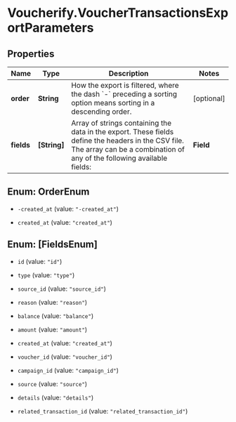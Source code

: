 # Voucherify.VoucherTransactionsExportParameters

## Properties

Name | Type | Description | Notes
------------ | ------------- | ------------- | -------------
**order** | **String** | How the export is filtered, where the dash &#x60;-&#x60; preceding a sorting option means sorting in a descending order. | [optional] 
**fields** | **[String]** | Array of strings containing the data in the export. These fields define the headers in the CSV file. The array can be a combination of any of the following available fields:  | **Field** | **Definition** | **Example Export** | |:---|:---|:---| | id | Unique transaction ID. | vtx_0cb7811f1c07765800 | | type | Transaction type. | - &#x60;CREDITS_REMOVAL&#x60; &lt;br /&gt; - &#x60;CREDITS_ADDITION&#x60; &lt;br /&gt; - &#x60;CREDITS_REFUND&#x60; &lt;br /&gt; - &#x60;CREDITS_REDEMPTION&#x60; &lt;br /&gt; - &#x60;POINTS_ACCRUAL&#x60; &lt;br /&gt; - &#x60;POINTS_REDEMPTION&#x60;&lt;br /&gt; - &#x60;POINTS_REFUND&#x60;&lt;br /&gt; - &#x60;POINTS_ADDITION&#x60;&lt;br /&gt; - &#x60;POINTS_REMOVAL&#x60;&lt;br /&gt; - &#x60;POINTS_EXPIRATION&#x60;&lt;br /&gt; - &#x60;POINTS_TRANSFER_IN&#x60;&lt;br /&gt; - &#x60;POINTS_TRANSFER_OUT&#x60; | | source_id | Unique transaction source ID. | 8638 | | reason | Contains the reason for the transaction if one was included originally. |  | | balance | The gift card or loyalty card balance after the transaction. |  | | amount | The amount of gift card or loyalty card credits being allocated during the transaction. This value can either be negative or positive depending on the nature of the transaction. |  | | created_at | Timestamp in ISO 8601 format representing the date and time when the transaction was created. | 2022-03-09T09:16:32.521Z  | | voucher_id | Unique Voucher ID. | v_dky7ksKfPX50Wb2Bxvcoeb1xT20b6tcp | | campaign_id | Parent campaign ID. | camp_FNYR4jhqZBM9xTptxDGgeNBV | | source|  Channel through which the transaction was initiated. | API | | details | More detailed information stored in the form of a JSON. | Provides more details related to the transaction in the form of an object. | | related_transaction_id | Unique transaction ID related to a receiver/donor card in the case of a points transfer from/to another card. | vtx_0c9afe802593b34b80 | | [optional] 



## Enum: OrderEnum


* `-created_at` (value: `"-created_at"`)

* `created_at` (value: `"created_at"`)





## Enum: [FieldsEnum]


* `id` (value: `"id"`)

* `type` (value: `"type"`)

* `source_id` (value: `"source_id"`)

* `reason` (value: `"reason"`)

* `balance` (value: `"balance"`)

* `amount` (value: `"amount"`)

* `created_at` (value: `"created_at"`)

* `voucher_id` (value: `"voucher_id"`)

* `campaign_id` (value: `"campaign_id"`)

* `source` (value: `"source"`)

* `details` (value: `"details"`)

* `related_transaction_id` (value: `"related_transaction_id"`)




